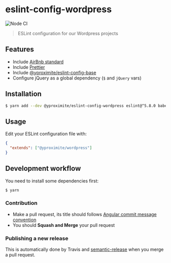 # eslint-config-wordpress

![Node CI](https://github.com/Yproximite/eslint-config-wordpress/workflows/Node%20CI/badge.svg)

> ESLint configuration for our Wordpress projects

## Features

- Include [AirBnb standard](https://github.com/airbnb/javascript)
- Include [Prettier](https://github.com/prettier/prettier)
- Include [@yproximite/eslint-config-base](https://github.com/Yproximite/eslint-config-base)
- Configure jQuery as a global dependency (`$` and `jQuery` vars)

## Installation

```bash
$ yarn add --dev @yproximite/eslint-config-wordpress eslint@^5.8.0 babel-eslint@^10.0.0 prettier@^1.15.0
```

## Usage

Edit your ESLint configuration file with:

```json
{
  "extends": ["@yproximite/wordpress"]
}
```

## Development workflow

You need to install some dependencies first:
```bash
$ yarn
```

### Contribution

- Make a pull request, its title should follows [Angular commit message convention](https://github.com/angular/angular/blob/master/CONTRIBUTING.md#commit-message-format)
- You should **Squash and Merge** your pull request

### Publishing a new release

This is automatically done by Travis and [semantic-release](https://github.com/semantic-release/semantic-release) when you merge a pull request.
